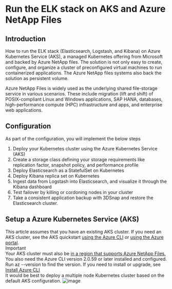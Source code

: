# Run the ELK stack on AKS and Azure NetApp Files
## Introduction

How to run the ELK stack (Elasticsearch, Logstash, and Kibana) on Azure Kubernetes Service (AKS), a managed Kubernetes offering from Microsoft and backed by Azure NetApp files.
The solution is not only easy to create, configure, and organize a cluster of preconfigured virtual machines to run containerized applications. The Azure NetApp files systems also back the solution as persistent volume.

Azure NetApp Files is widely used as the underlying shared file-storage service in various scenarios. These include migration (lift and shift) of POSIX-compliant Linux and Windows applications, SAP HANA, databases, high-performance compute (HPC) infrastructure and apps, and enterprise web applications.


## Configuration 

As part of the configuration, you will implement the below steps
1.	Deploy your Kubernetes cluster using the Azure Kubernetes Service (AKS)
2.	Create a storage class defining your storage requirements like replication factor, snapshot policy, and performance profile
3.	Deploy Elasticsearch as a StatefulSet on Kubernetes
4.	Deploy Kibana replica set on Kubernetes
5.	Ingest data from Logstash into Elasticsearch, and visualize it through the Kibana dashboard
6.	Test failover by killing or cordoning nodes in your cluster
7.	Take a consistent application backup with 3DSnap and restore the Elasticsearch cluster.

## Setup a Azure Kubernetes Service (AKS)
This article assumes that you have an existing AKS cluster. If you need an AKS cluster, see the AKS quickstart <a href="https://azure.microsoft.com/en-us/global-infrastructure/services/?products=netapp&regions=all" title="About Me">using the Azure CLI</a>
 or <a href="https://azure.microsoft.com/en-us/global-infrastructure/services/?products=netapp&regions=all" title="About Me">using the Azure portal</a>.
<br />Important
<br />Your AKS cluster must also be <a href="https://azure.microsoft.com/en-us/global-infrastructure/services/?products=netapp&regions=all" title="About Me">in a region that supports Azure NetApp Files.</a>
<br />You also need the Azure CLI version 2.0.59 or later installed and configured. 
<br />Run az --version to find the version. If you need to install or upgrade, see <a href="https://docs.microsoft.com/en-us/cli/azure/install-azure-cli" title="About Me">Install Azure CLI</a> 
<br />It would be best to deploy a multiple node Kubernetes cluster based on the default AKS configuration.
![image](https://user-images.githubusercontent.com/31085459/151629080-1f0686e1-37ad-4f48-87ae-cf6f4840ff58.png)
